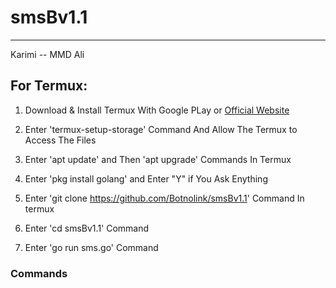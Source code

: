 # smsBv1.1
_________________
Karimi
-- MMD Ali

## For Termux:
  1. Download & Install Termux With Google PLay or [Official Website](urlhttps://termux.dev)

  3. Enter 'termux-setup-storage' Command And Allow The Termux to Access The Files
  4. Enter 'apt update' and Then 'apt upgrade' Commands In Termux
  5. Enter 'pkg install golang' and Enter "Y" if You Ask Enything
  6. Enter 'git clone https://github.com/Botnolink/smsBv1.1' Command In termux
  7. Enter 'cd smsBv1.1' Command
  8. Enter 'go run sms.go' Command

### Commands

  
